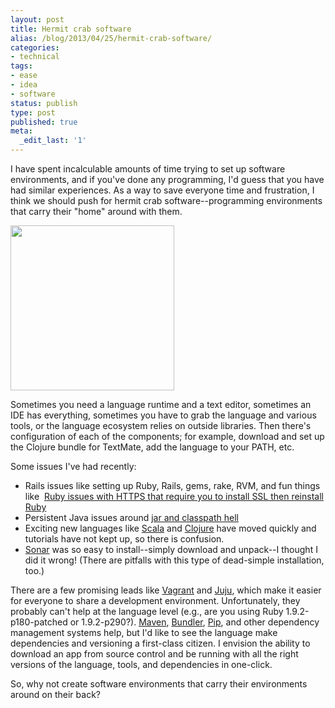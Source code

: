 ```yaml
---
layout: post
title: Hermit crab software
alias: /blog/2013/04/25/hermit-crab-software/
categories:
- technical
tags:
- ease
- idea
- software
status: publish
type: post
published: true
meta:
  _edit_last: '1'
---
```

I have spent incalculable amounts of time trying to set up software environments, and if you've done any programming, I'd guess that you have had similar experiences. As a way to save everyone time and frustration, I think we should push for hermit crab software--programming environments that carry their "home" around with them.

<a href="http://andyjthompson.wordpress.com/tag/hermit-crab/"><img class="alignnone" title="Hermit Crab" alt="" src="http://andyjthompson.files.wordpress.com/2010/03/hermit-crab.jpg" width="262" height="264" /></a>

Sometimes you need a language runtime and a text editor, sometimes an IDE has everything, sometimes you have to grab the language and various tools, or the language ecosystem relies on outside libraries. Then there's configuration of each of the components; for example, download and set up the Clojure bundle for TextMate, add the language to your PATH, etc.

Some issues I've had recently:

 * Rails issues like setting up Ruby, Rails, gems, rake, RVM, and fun things like  <a title="Ruby HTTPS error" href="http://stackoverflow.com/questions/9338035/no-such-file-to-load-net-https-heroku-ruby-ubuntu-10-04">Ruby issues with HTTPS that require you to install SSL then reinstall Ruby</a>
 * Persistent Java issues around <a title="StackOverflow: What is Classpath hell?" href="http://stackoverflow.com/questions/373193/what-is-classpath-hell-and-is-was-it-really-a-problem-for-java">jar and classpath hell</a>
 * Exciting new languages like <a title="Scala" href="http://www.scala-lang.org/">Scala</a> and <a title="Clojure" href="http://clojure.org/">Clojure</a> have moved quickly and tutorials have not kept up, so there is confusion.
 * <a title="Sonar Source" href="http://www.sonarsource.com/">Sonar</a> was so easy to install--simply download and unpack--I thought I did it wrong! (There are pitfalls with this type of dead-simple installation, too.)

There are a few promising leads like <a title="Vagrant" href="http://vagrantup.com/">Vagrant</a> and <a title="Ubuntu Juju" href="https://juju.ubuntu.com/">Juju</a>, which make it easier for everyone to share a development environment. Unfortunately, they probably can't help at the language level (e.g., are you using Ruby 1.9.2-p180-patched or 1.9.2-p290?). <a title="Apache Maven" href="http://maven.apache.org/">Maven</a>, <a title="Bundler" href="http://gembundler.com/">Bundler</a>, <a title="Python Installs Packages" href="http://pypi.python.org/pypi/pip">Pip</a>, and other dependency management systems help, but I'd like to see the language make dependencies and versioning a first-class citizen. I envision the ability to download an app from source control and be running with all the right versions of the language, tools, and dependencies in one-click.

So, why not create software environments that carry their environments around on their back?
